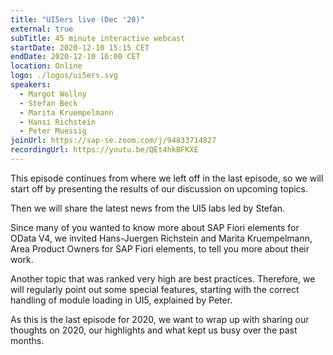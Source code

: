 ```yaml
---
title: "UI5ers live (Dec '20)"
external: true
subTitle: 45 minute interactive webcast
startDate: 2020-12-10 15:15 CET
endDate: 2020-12-10 16:00 CET
location: Online
logo: ./logos/ui5ers.svg
speakers:
  - Margot Wollny
  - Stefan Beck
  - Marita Kruempelmann
  - Hansi Richstein
  - Peter Muessig
joinUrl: https://sap-se.zoom.com/j/94833714827
recordingUrl: https://youtu.be/QEt4hkBFKXE
---
```


This episode continues from where we left off in the last episode, so we will start off by presenting the results of our discussion on upcoming topics.

Then we will share the latest news from the UI5 labs led by Stefan.

Since many of you wanted to know more about SAP Fiori elements for OData V4, we invited Hans-Juergen Richstein and Marita Kruempelmann, Area Product Owners for SAP Fiori elements, to tell you more about their work.

Another topic that was ranked very high are best practices. Therefore, we will regularly point out some special features, starting with the correct handling of module loading in UI5, explained by Peter.

As this is the last episode for 2020, we want to wrap up with sharing our thoughts on 2020, our highlights and what kept us busy over the past months.